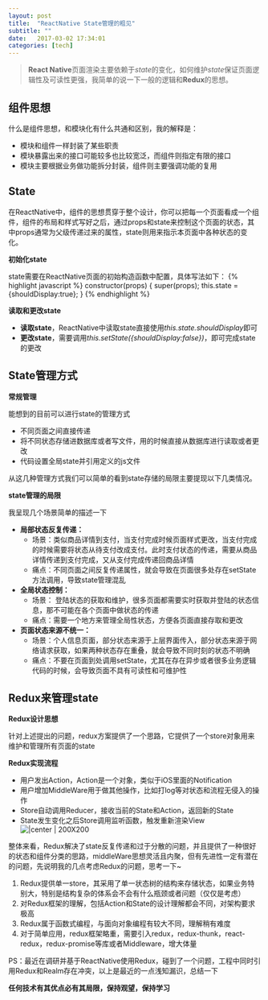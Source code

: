 ```yaml
---
layout: post
title:  "ReactNative State管理的粗见"
subtitle: ""
date:   2017-03-02 17:34:01
categories: [tech]
---
```


> **React Native**页面渲染主要依赖于*state*的变化，如何维护*state*保证页面逻辑性及可读性更强，我简单的说一下一般的逻辑和**Redux**的思想。

## 组件思想

什么是组件思想，和模块化有什么共通和区别，我的解释是：
-  模块和组件一样封装了某些职责
-  模块暴露出来的接口可能较多也比较宽泛，而组件则指定有限的接口
-  模块主要根据业务做功能拆分封装，组件则主要强调功能的复用

## State

在ReactNative中，组件的思想贯穿于整个设计，你可以把每一个页面看成一个组件，组件的布局和样式写好之后，通过props和state来控制这个页面的状态，其中props通常为父级传递过来的属性，state则用来指示本页面中各种状态的变化。

**初始化state**

state需要在ReactNative页面的初始构造函数中配置，具体写法如下：
{% highlight javascript %}
constructor(props) {
    super(props);
    this.state = {shouldDisplay:true};
  }
{% endhighlight %}


**读取和更改state**

* **读取state**，ReactNative中读取state直接使用*this.state.shouldDisplay*即可
* **更改state**，需要调用*this.setState({shouldDisplay:false})*，即可完成state的更改

## State管理方式

**常规管理**

能想到的目前可以进行state的管理方式
- 不同页面之间直接传递
- 将不同状态存储进数据库或者写文件，用的时候直接从数据库进行读取或者更改
- 代码设置全局state并引用定义的js文件

从这几种管理方式我们可以简单的看到state存储的局限主要提现以下几类情况。

**state管理的局限**

 我呈现几个场景简单的描述一下
 - **局部状态反复传递：**
	 - 场景：类似商品详情到支付，当支付完成时候页面样式更改，当支付完成的时候需要将状态从待支付改成支付。此时支付状态的传递，需要从商品详情传递到支付完成，又从支付完成传递回商品详情
	 - 痛点：不同页面之间反复传递属性，就会导致在页面很多处存在setState方法调用，导致state管理混乱
 - **全局状态控制：**
	 - 场景： 登陆状态的获取和维护，很多页面都需要实时获取并登陆的状态信息，那不可能在各个页面中做状态的传递
	 - 痛点：需要一个地方来管理全局性状态，方便各页面直接存取和更改
 - **页面状态来源不统一：**
	 - 场景：个人信息页面，部分状态来源于上层界面传入，部分状态来源于网络请求获取，如果两种状态存在重叠，就会导致不同时刻的状态不明确 
	 - 痛点：不要在页面到处调用setState，尤其在存在异步或者很多业务逻辑代码的时候，会导致页面不具有可读性和可维护性
	 
## Redux来管理state

**Redux设计思想**

针对上述提出的问题，redux方案提供了一个思路，它提供了一个store对象用来维护和管理所有页面的state

**Redux实现流程**

- 用户发出Action，Action是一个对象，类似于iOS里面的Notification
- 用户增加MiddleWare用于做其他操作，比如打log等对状态和流程无侵入的操作
- Store自动调用Reducer，接收当前的State和Action，返回新的State
- State发生变化之后Store调用监听函数，触发重新渲染View
![ |center | 200X200](http://7xsw5d.com1.z0.glb.clouddn.com/137.pic.jpg)

整体来看，Redux解决了state反复传递和过于分散的问题，并且提供了一种很好的状态和组件分类的思路，middleWare思想灵活且内聚，但有先进性一定有潜在的问题，先说明我的几点考虑Redux的问题，思考一下~
1. Redux提供单一store，其采用了单一状态树的结构来存储状态，如果业务特别大，特别是结构复杂的体系会不会有什么瓶颈或者问题（仅仅是考虑）
2. 对Redux框架的理解，包括Action和State的设计理解都会不同，对架构要求极高
3. Redux属于函数式编程，与面向对象编程有较大不同，理解稍有难度
4. 对于简单应用，redux框架略重，需要引入redux，redux-thunk，react-redux，redux-promise等库或者Middleware，增大体量


PS：最近在调研并基于ReactNative使用Redux，碰到了一个问题，工程中同时引用Redux和Realm存在冲突，以上是最近的一点浅知漏识，总结一下

**任何技术有其优点必有其局限，保持观望，保持学习**

